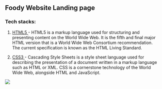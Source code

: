 ## Foody Website Landing page

### Tech stacks:

1. <a href="https://google.com"> HTML5 </a> - HTML5 is a markup language used for structuring and presenting content on the World Wide Web. It is the fifth and final major HTML version that  is a World Wide Web Consortium recommendation. The current specification is known as the HTML Living Standard.

2. <a href="https://g.co/kgs/3fJiDL"> CSS3 </a> - Cascading Style Sheets is a style sheet language used for describing the presentation of a document written in a markup language such as HTML or XML. CSS is a cornerstone technology of the World Wide Web, alongside HTML and JavaScript.
  
<img src="https://user-images.githubusercontent.com/57729176/190569518-a725a005-de8d-43e5-8de6-9dac3da0ce99.png">  
